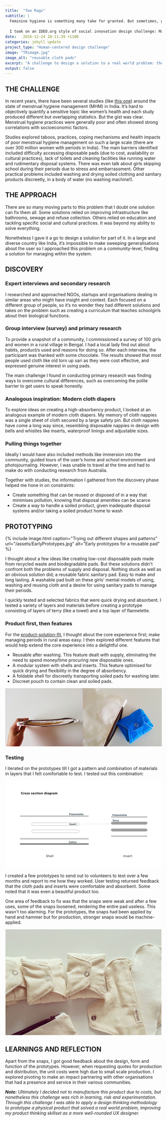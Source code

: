 ```yaml
---
title:  "Two Rags"
subtitle: |
  Feminine hygiene is something many take for granted. But sometimes, getting a period can be stressful if you live in a place with few amenities and supplies.

  I took on an IDEO.org style of social innovation design challenge: Make it easier for girls and women in rural areas to manage their periods.
date:   2016-12-24 10:11:39 +1100
categories: jekyll update
project_type: "Human-centered design challenge"
image: "TRimage.jpg"
image_alt: "reusable cloth pads"
excerpt: "A challenge to design a solution to a real world problem: the difficulty many girls face in managing periods in the developing world."
output: false
---
```


## THE CHALLENGE
In recent years, there have been several studies (like [this one](https://www.unicef.org/wash/schools/files/4_UNICEF_Rajashi_PPT_(Final).pdf)) around the state of menstrual hygiene management (MHM) in India. It’s hard to objectively quantify a sensitive topic like women’s health and each study produced different but overlapping statistics. But the gist was clear. Menstrual hygiene practices were generally poor and often showed strong correlations with socioeconomic factors.

Studies explored taboos, practices, coping mechanisms and health impacts of poor menstrual hygiene management on such a large scale (there are over 300 million women with periods in India). The main barriers identified included difficulty accessing disposable pads (due to cost, availability or cultural practices), lack of toilets and cleaning facilities like running water and rudimentary disposal systems. There was even talk about girls skipping school during their periods due to stress and embarrassment. Other practical problems included washing and drying soiled clothing and sanitary products discreetly, in a body of water (no washing machine!).

## THE APPROACH
There are so many moving parts to this problem that I doubt one solution can fix them all. Some solutions relied on improving infrastructure like bathrooms, sewage and refuse collection. Others relied on education and tackling specific social and cultural practices. It was beyond my ability to solve everything.

Nonetheless I gave it a go to design a solution for part of it. In a large and diverse country like India, it’s impossible to make sweeping generalisations about the user so I approached this problem on a community-level, finding a solution for managing within the system.

## DISCOVERY

### Expert interviews and secondary research
I researched and approached NGOs, startups and organisations dealing in similar areas who might have insight and context. Each focused on a different group of people, so it’s no wonder they had different solutions and takes on the problem such as creating a curriculum that teaches schoolgirls about their biological functions.

### Group interview (survey) and primary research
To provide a snapshot of a community, I commissioned a survey of 100 girls and women in a rural village in Bengal. I had a local lady find out about habits, product/s used and reasons for doing so. After each interview, the participant was thanked with some chocolate. The results showed that most people used cloth like old torn up sari as they were cost effective, and expressed genuine interest in using pads.

The main challenge I found in conducting primary research was finding ways to overcome cultural differences, such as overcoming the polite barrier to get users to speak honestly.

### Analogous inspiration: Modern cloth diapers
To explore ideas on creating a high-absorbency product, I looked at an analogous example of modern cloth diapers. My memory of cloth nappies was a single sheet of cloth secured by a large safety pin. But cloth nappies have come a long way since, resembling disposable nappies in design with bells and whistles like inserts, waterproof linings and adjustable sizes.

### Pulling things together
Ideally I would have also included methods like immersion into the community, guided tours of the user’s home and school environment and photojournaling. However, I was unable to travel at the time and had to make do with conducting research from Australia.

Together with studies, the information I gathered from the discovery phase helped me hone in on constraints:

* Create something that can be reused or disposed of in a way that minimises pollution, knowing that disposal amenities can be scarce
* Create a way to handle a soiled product, given inadequate disposal systems and/or taking a soiled product home to wash


## PROTOTYPING

{% include image.html caption="Trying out different shapes and patterns" url="/assets/EarlyPrototypes.jpg" alt="Early prototypes for a reusable pad" %}

I thought about a few ideas like creating low-cost disposable pads made from recycled waste and biodegradable pads. But these solutions didn't confront both the problems of supply and disposal. Nothing stuck as well as an obvious solution did; a reusable fabric sanitary pad. Easy to make and long lasting. A washable pad built on these girls’ mental models of using, washing and reusing cloth and a desire for using sanitary pads to manage their periods.

I quickly tested and selected fabrics that were quick drying and absorbent. I tested a variety of layers and materials before creating a prototype consisting of layers of terry (like a towel) and a top layer of flannelette.

### Product first, then features
For the [product-solution-fit](https://medium.com/@jaf_designer/why-product-thinking-is-the-next-big-thing-in-ux-design-ee7de959f3fe#.kxuagv8i6), I thought about the core experience first; make managing periods in rural areas easy. I then explored different features that would help extend the core experience into a delightful one.

* Reusable after washing. This feature dealt with supply, eliminating the need to spend money/time procuring new disposable ones.
* A modular system with shells and inserts. This feature optimised for quick drying and flexibility in the degree of absorbency.
* A foldable shell for discreetly transporting soiled pads for washing later.
* Discreet pouch to contain clean and soiled pads.

![Reusable pad prototypes](/assets/TRprototype.jpg "Prototypes ready for testing")

### Testing
I iterated on the prototypes till I got a pattern and combination of materials in layers that I felt comfortable to test. I tested out this combination:

![Cross section of materials used](/assets/crossSectionDiagram.png "Cross section of materials used in prototype")

I created a few prototypes to send out to volunteers to test over a few months and report to me how they worked. User testing returned feedback that the cloth pads and inserts were comfortable and absorbent. Some noted that it was even a beautiful product too.

One area of feedback to fix was that the snaps were weak and after a few uses, some of the snaps loosened, rendering the entire pad useless. This wasn't too alarming. For the prototypes, the snaps had been applied by hand and hammer but for production, stronger snaps would be machine-applied.

![The reusable pad solution](/assets/TRsample.jpg "The full solution")

## LEARNINGS AND REFLECTION

Apart from the snaps, I got good feedback about the design, form and function of the prototypes. However, when requesting quotes for production and distribution, the unit costs were high due to small scale production. I explored pivoting to make an impact partnering with other organisations that had a presence and service in their various communities.

_**Note:** Ultimately I decided not to manufacture this product due to costs, but nonetheless this challenge was rich in learning, risk and experimentation. Through this challenge I was able to apply a design thinking methodology to prototype a physical product that solved a real world problem, improving my product thinking skillset as a more well-rounded UX designer._